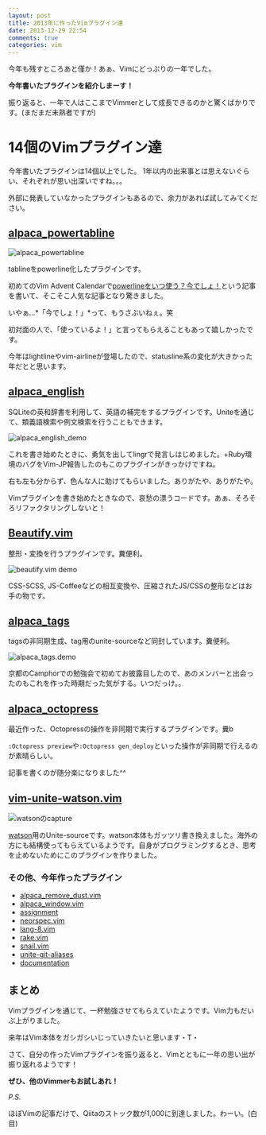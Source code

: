 ```yaml
---
layout: post
title: 2013年に作ったVimプラグイン達
date: 2013-12-29 22:54
comments: true
categories: vim
---
```


今年も残すところあと僅か！あぁ、Vimにどっぷりの一年でした。

**今年書いたプラグインを紹介しまーす！**

<!-- more -->

振り返ると、一年で人はここまでVimmerとして成長できるのかと驚くばかりです。(まだまだ未熟者ですが)

# 14個のVimプラグイン達

今年書いたプラグインは14個以上でした。
1年以内の出来事とは思えないぐらい、それぞれが思い出深いですね。。。

外部に発表していなかったプラグインもあるので、余力があれば試してみてください。

## [alpaca\_powertabline]( https://github.com/alpaca-tc/alpaca_powertabline )

<img class="image_on_frame center" src="https://github-camo.global.ssl.fastly.net/8a63810a39b08548c3ce51a796f589b79d9df4be/687474703a2f2f662e636c2e6c792f6974656d732f31443430317630553355306f336733553054306e2f616c706163615f7461626c696e652e706e67" alt=" alpaca_powertabline" />

tablineをpowerline化したプラグインです。

初めてのVim Advent Calendarで[powerlineをいつ使う？今でしょ！](https://qiita.com/alpaca_taichou/items/ab70f914a6a577e25d70)という記事を書いて、そこそこ人気な記事となり驚きました。

いやぁ...*「今でしょ！」*って、もうさぶいねぇ。笑

初対面の人で、「使っているよ！」と言ってもらえることもあって嬉しかったです。

今年はlightlineやvim-airlineが登場したので、statusline系の変化が大きかった年だとと思います。

## [alpaca\_english]( https://github.com/alpaca-tc/alpaca_english.git )

SQLiteの英和辞書を利用して、英語の補完をするプラグインです。Uniteを通じて、類義語検索や例文検索を行うこともできます。

<img class="image_on_frame center" src="https://github-camo.global.ssl.fastly.net/cb17a71ffad0a656d3a2837fe4c216a50524c2e4/687474703a2f2f636c2e6c792f696d6167652f316c316c306732373249314e2f254533253832254239254533253832254146254533253833254141254533253833254243254533253833254233254533253832254237254533253833254137254533253833253833254533253833253838253230323031332d30342d3231253230382e33372e33392e706e67" alt="alpaca_english_demo" />

これを書き始めたときに、勇気を出してlingrで発言しはじめました。+Ruby環境のバグをVim-JP報告したのもこのプラグインがきっかけですね。

右も左も分からず、色んな人に助けてもらいました。ありがたや、ありがたや。

Vimプラグインを書き始めたときなので、哀愁の漂うコードです。あぁ、そろそろリファクタリングしないと！

## [Beautify.vim](https://github.com/alpaca-tc/beautify.vim.git)

整形・変換を行うプラグインです。糞便利。

<img class="image_on_frame center" src="https://github.com/alpaca-tc/beautify.vim/blob/master/assets/02.gif?raw=true" alt="beautify.vim demo" />

CSS-SCSS, JS-Coffeeなどの相互変換や、圧縮されたJS/CSSの整形などはお手の物です。

## [alpaca\_tags]( https://github.com/alpaca-tc/alpaca_tags )

tagsの非同期生成、tag用のunite-sourceなど同封しています。糞便利。

<img class="image_on_frame center" src="https://github-camo.global.ssl.fastly.net/78073a9b0ac11577ea47c5083da6511140968510/687474703a2f2f6769667a6f2e6e65742f744944774866325a41702e676966" alt="alpaca_tags.demo" />

京都のCamphorでの勉強会で初めてお披露目したので、あのメンバーと出会ったのもこれを作った時期だった気がする。いつだっけ。。

## [alpaca\_octopress]( https://github.com/alpaca-tc/alpaca_octopress.vim )

最近作った、Octopressの操作を非同期で実行するプラグインです。糞b

`:Octopress preview`や`:Octopress gen_deploy`といった操作が非同期で行えるのが素晴らしい。

記事を書くのが随分楽になりました^^

## [vim-unite-watson.vim]( https://github.com/alpaca-tc/vim-unite-watson.vim )

<img class="image_on_frame center" src="https://f.cloud.github.com/assets/1688137/1726147/ac9b52fc-628a-11e3-8117-ef4824444729.gif" alt="watsonのcapture" />

[watson](https://goosecode.com/watson/)用のUnite-sourceです。watson本体もガッツリ書き換えました。海外の方にも結構使ってもらえているようです。自身がプログラミングするとき、思考を止めないためにこのプラグインを作りました。

### その他、今年作ったプラグイン

- [alpaca\_remove\_dust.vim]( https://github.com/alpaca-tc/alpaca_remove_dust.vim )
- [alpaca\_window.vim]( https://github.com/alpaca-tc/alpaca_window.vim )
- [assignment]( https://github.com/alpaca-tc/assignment )
- [neorspec.vim]( https://github.com/alpaca-tc/neorspec.vim )
- [lang-8.vim]( https://github.com/alpaca-tc/lang-8.vim )
- [rake.vim]( https://github.com/alpaca-tc/rake.vim )
- [snail.vim]( https://github.com/alpaca-tc/snail.vim )
- [unite-git-aliases]( https://github.com/alpaca-tc/unite-git-aliases )
- [documentation]( https://github.com/alpaca-tc/documentation )

## まとめ

Vimプラグインを通じて、一杯勉強させてもらえていたようです。Vim力もだいぶ上がりました。

来年はVim本体をガシガシいじっていきたいと思います・T・


さて、自分の作ったVimプラグインを振り返ると、Vimとともに一年の思い出が振り返れるようです！

**ぜひ、他のVimmerもお試しあれ！**

*P.S.*

ほぼVimの記事だけで、Qiitaのストック数が1,000に到達しました。わーい。(白目)
